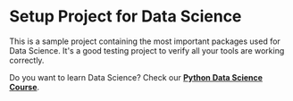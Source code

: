 # Setup Project for Data Science

This is a sample project containing the most important packages used for Data Science. It's a good testing project to verify all your tools are working correctly.

Do you want to learn Data Science? Check our <b><a href="https://rmotr.com/data-science-python-course">Python Data Science Course</a></b>.
